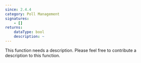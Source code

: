 ```yaml
---
since: 2.4.4
category: Poll Management
signatures:
    - []
returns:
    dataType: bool
    description: ~
---
```


This function needs a description. Please feel free to contribute a description to this function.
